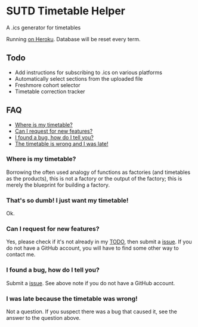 # SUTD Timetable Helper
A .ics generator for timetables

Running [on Heroku](http://timetable.sutd.design/). Database will be reset every term.

## Todo
- Add instructions for subscribing to .ics on various platforms
- Automatically select sections from the uploaded file
- Freshmore cohort selector
- Timetable correction tracker

## FAQ
- [Where is my timetable?](#where-is-my-timetable)
- [Can I request for new features?](#can-i-request-for-new-features)
- [I found a bug, how do I tell you?](#i-found-a-bug-how-do-i-tell-you)
- [The timetable is wrong and I was late!](#i-was-late-because-the-timetable-was-wrong)

### Where is my timetable?
Borrowing the often used analogy of functions as factories (and timetables as the products), this is not a factory or the output of the factory; this is merely the blueprint for building a factory.

### That's so dumb! I just want my timetable!
Ok.

### Can I request for new features?
Yes, please check if it's not already in my [TODO](#todo), then submit a [issue](issues). If you do not have a GitHub account, you will have to find some other way to contact me.

### I found a bug, how do I tell you?
Submit a [issue](issues). See above note if you do not have a GitHub account.

### I was late because the timetable was wrong!
Not a question. If you suspect there was a bug that caused it, see the answer to the question above.

